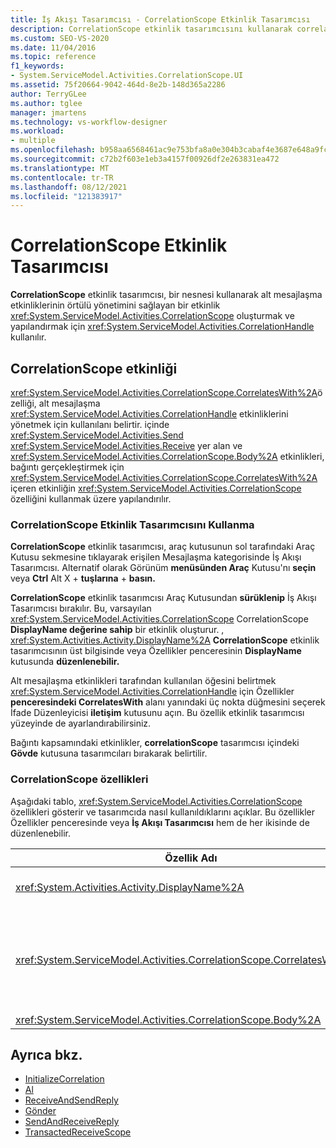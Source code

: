 ```yaml
---
title: İş Akışı Tasarımcısı - CorrelationScope Etkinlik Tasarımcısı
description: CorrelationScope etkinlik tasarımcısını kullanarak correlationScope etkinliği oluşturma ve yapılandırma hakkında bilgi öğrenin.
ms.custom: SEO-VS-2020
ms.date: 11/04/2016
ms.topic: reference
f1_keywords:
- System.ServiceModel.Activities.CorrelationScope.UI
ms.assetid: 75f20664-9042-464d-8e2b-148d365a2286
author: TerryGLee
ms.author: tglee
manager: jmartens
ms.technology: vs-workflow-designer
ms.workload:
- multiple
ms.openlocfilehash: b958aa6568461ac9e753bfa8a0e304b3cabaf4e3687e648a9fc9853d113fe51a
ms.sourcegitcommit: c72b2f603e1eb3a4157f00926df2e263831ea472
ms.translationtype: MT
ms.contentlocale: tr-TR
ms.lasthandoff: 08/12/2021
ms.locfileid: "121383917"
---
```

# <a name="correlationscope-activity-designer"></a>CorrelationScope Etkinlik Tasarımcısı

**CorrelationScope** etkinlik tasarımcısı, bir nesnesi kullanarak alt mesajlaşma etkinliklerinin örtülü yönetimini sağlayan bir etkinlik <xref:System.ServiceModel.Activities.CorrelationScope> oluşturmak ve yapılandırmak için <xref:System.ServiceModel.Activities.CorrelationHandle> kullanılır.

## <a name="the-correlationscope-activity"></a>CorrelationScope etkinliği

<xref:System.ServiceModel.Activities.CorrelationScope.CorrelatesWith%2A>özelliği, alt mesajlaşma <xref:System.ServiceModel.Activities.CorrelationHandle> etkinliklerini yönetmek için kullanılanı belirtir. içinde <xref:System.ServiceModel.Activities.Send> <xref:System.ServiceModel.Activities.Receive> yer alan ve <xref:System.ServiceModel.Activities.CorrelationScope.Body%2A> etkinlikleri, bağıntı gerçekleştirmek için <xref:System.ServiceModel.Activities.CorrelationScope.CorrelatesWith%2A> içeren etkinliğin <xref:System.ServiceModel.Activities.CorrelationScope> özelliğini kullanmak üzere yapılandırılır.

### <a name="use-the-correlationscope-activity-designer"></a>CorrelationScope Etkinlik Tasarımcısını Kullanma

**CorrelationScope** etkinlik tasarımcısı, araç kutusunun sol tarafındaki Araç Kutusu sekmesine tıklayarak  erişilen Mesajlaşma kategorisinde İş Akışı Tasarımcısı.  Alternatif olarak Görünüm **menüsünden Araç** Kutusu'nı **seçin** veya **Ctrl** Alt X + **tuşlarına** + **basın.**

**CorrelationScope** etkinlik tasarımcısı Araç Kutusundan **sürüklenip** İş Akışı Tasarımcısı bırakılır. Bu, varsayılan <xref:System.ServiceModel.Activities.CorrelationScope> CorrelationScope **DisplayName değerine sahip** bir etkinlik oluşturur. , <xref:System.Activities.Activity.DisplayName%2A> **CorrelationScope** etkinlik tasarımcısının üst bilgisinde veya Özellikler penceresinin **DisplayName** kutusunda **düzenlenebilir.**

Alt mesajlaşma etkinlikleri tarafından kullanılan öğesini belirtmek <xref:System.ServiceModel.Activities.CorrelationHandle> için Özellikler **penceresindeki CorrelatesWith**  alanı yanındaki üç nokta düğmesini seçerek İfade Düzenleyicisi **iletişim** kutusunu açın. Bu özellik etkinlik tasarımcısı yüzeyinde de ayarlandırabilirsiniz.

Bağıntı kapsamındaki etkinlikler, **correlationScope** tasarımcısı içindeki **Gövde** kutusuna tasarımcıları bırakarak belirtilir.

### <a name="the-correlationscope-properties"></a>CorrelationScope özellikleri

Aşağıdaki tablo, <xref:System.ServiceModel.Activities.CorrelationScope> özellikleri gösterir ve tasarımcıda nasıl kullanıldıklarını açıklar. Bu özellikler Özellikler penceresinde veya **İş Akışı Tasarımcısı** hem de her ikisinde de düzenlenebilir.

|Özellik Adı|Gerekli|Kullanım|
|-|--------------|-|
|<xref:System.Activities.Activity.DisplayName%2A>|Yanlış|Etkinliğin isteğe bağlı kolay <xref:System.ServiceModel.Activities.InitializeCorrelation> adı.|
|<xref:System.ServiceModel.Activities.CorrelationScope.CorrelatesWith%2A>|Yanlış|Alt mesajlaşma <xref:System.ServiceModel.Activities.CorrelationHandle> etkinliklerini yönetmek için kullanılanı belirtir. Bu özelliği ayarlasanız otomatik <xref:System.ServiceModel.Activities.CorrelationScope> olarak bir örtülü <xref:System.ServiceModel.Activities.CorrelationHandle> oluşturur.|
|<xref:System.ServiceModel.Activities.CorrelationScope.Body%2A>|Yanlış|Bağıntı kapsamındaki etkinlikleri belirtir.|

## <a name="see-also"></a>Ayrıca bkz.

- [InitializeCorrelation](../workflow-designer/initializecorrelation-activity-designer.md)
- [Al](../workflow-designer/receive-activity-designer.md)
- [ReceiveAndSendReply](../workflow-designer/receiveandsendreply-template-designer.md)
- [Gönder](../workflow-designer/send-activity-designer.md)
- [SendAndReceiveReply](../workflow-designer/sendandreceivereply-template-designer.md)
- [TransactedReceiveScope](../workflow-designer/transactedreceivescope-activity-designer.md)